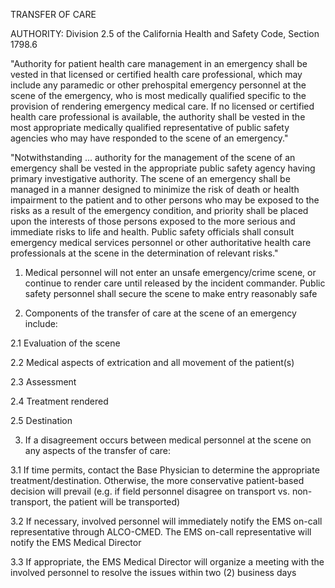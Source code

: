 TRANSFER OF CARE

AUTHORITY: Division 2.5 of the California Health and Safety Code, Section 1798.6

"Authority for patient health care management in an emergency shall be vested in that licensed or certified health care professional, which may include any paramedic or other prehospital emergency personnel at the scene of the emergency, who is most medically qualified specific to the provision of rendering emergency medical care. If no licensed or certified health care professional is available, the authority shall be vested in the most appropriate medically qualified representative of public safety agencies who may have responded to the scene of an emergency."

"Notwithstanding ... authority for the management of the scene of an emergency shall be vested in the appropriate public safety agency having primary investigative authority. The scene of an emergency shall be managed in a manner designed to minimize the risk of death or health impairment to the patient and to other persons who may be exposed to the risks as a result of the emergency condition, and priority shall be placed upon the interests of those persons exposed to the more serious and immediate risks to life and health. Public safety officials shall consult emergency medical services personnel or other authoritative health care professionals at the scene in the determination of relevant risks."

1. Medical personnel will not enter an unsafe emergency/crime scene, or continue to render care until released by the incident commander. Public safety personnel shall secure the scene to make entry reasonably safe

2. Components of the transfer of care at the scene of an emergency include:

2.1 Evaluation of the scene

2.2 Medical aspects of extrication and all movement of the patient(s)

2.3 Assessment

2.4 Treatment rendered

2.5 Destination

3. If a disagreement occurs between medical personnel at the scene on any aspects of the transfer of care:

3.1 If time permits, contact the Base Physician to determine the appropriate treatment/destination. Otherwise, the more conservative patient-based decision will prevail (e.g. if field personnel disagree on transport vs. non-transport, the patient will be transported)

3.2 If necessary, involved personnel will immediately notify the EMS on-call representative through ALCO-CMED. The EMS on-call representative will notify the EMS Medical Director

3.3 If appropriate, the EMS Medical Director will organize a meeting with the involved personnel to resolve the issues within two (2) business days






